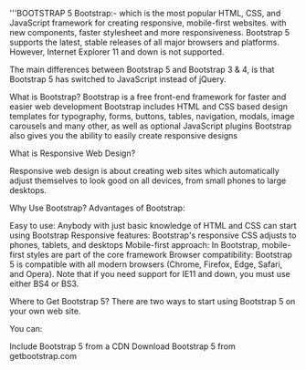 '''BOOTSTRAP 5
Bootstrap:- which is the most popular HTML, CSS, and JavaScript framework for creating responsive, mobile-first websites.
 with new components, faster stylesheet and more responsiveness.
 Bootstrap 5 supports the latest, stable releases of all major browsers and platforms. However, Internet Explorer 11 and down is not supported.

 The main differences between Bootstrap 5 and Bootstrap 3 & 4, is that Bootstrap 5 has switched to JavaScript instead of jQuery.    




 What is Bootstrap?
Bootstrap is a free front-end framework for faster and easier web development
Bootstrap includes HTML and CSS based design templates for typography, forms, buttons, tables, navigation,           modals,              image carousels and many other, as well as optional JavaScript plugins 
Bootstrap also gives you the ability to easily create responsive designs



What is Responsive Web Design?

Responsive web design is about creating web sites which automatically adjust themselves to look good on all devices, from small phones to large desktops.



Why Use Bootstrap?
Advantages of Bootstrap:

Easy to use: Anybody with just basic knowledge of HTML and CSS can start using Bootstrap
Responsive features: Bootstrap's responsive CSS adjusts to phones, tablets, and desktops
Mobile-first approach: In Bootstrap, mobile-first styles are part of the core framework
Browser compatibility: Bootstrap 5 is compatible with all modern browsers (Chrome, Firefox, Edge, Safari, and Opera). Note that if you need support for IE11 and down, you must use either BS4 or BS3.


Where to Get Bootstrap 5?
There are two ways to start using Bootstrap 5 on your own web site.

You can:

Include Bootstrap 5 from a CDN
Download Bootstrap 5 from getbootstrap.com